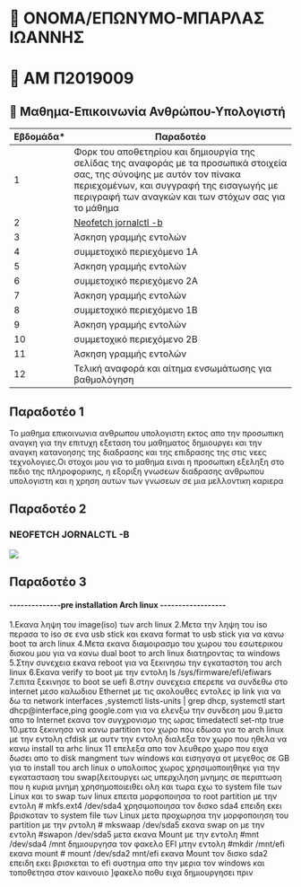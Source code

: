 # :boy: ΟΝΟΜΑ/ΕΠΩΝΥΜΟ-ΜΠΑΡΛΑΣ ΙΩΑΝΝΗΣ 
# :page_with_curl: ΑΜ Π2019009
## :green_book: Μαθημα-Επικοινωνία Ανθρώπου-Υπολογιστή



| Εβδομάδα* | Παραδοτέο |
| --- | --- |
| 1 | Φορκ του αποθετηρίου και δημιουργία της σελίδας της αναφοράς με τα προσωπικά στοιχεία σας, της σύνοψης με αυτόν τον πίνακα περιεχομένων, και συγγραφή της εισαγωγής με περιγραφή των αναγκών και των στόχων σας για το μάθημα |
| 2 | [Neofetch jornalctl -b](https://asciinema.org/a/2FexrChp6p3y9hj5sLuMwG1SY) |
| 3 | Άσκηση γραμμής εντολών |
| 4 | συμμετοχικό περιεχόμενο 1A |
| 5 | Άσκηση γραμμής εντολών |
| 6 | συμμετοχικό περιεχόμενο 2A |
| 7 | Άσκηση γραμμής εντολών |
| 8 | συμμετοχικό περιεχόμενο 1B |
| 9 | Άσκηση γραμμής εντολών |
| 10 | συμμετοχικό περιεχόμενο 2B |
| 11 | Άσκηση γραμμής εντολών |
| 12 | Τελική αναφορά και αίτημα ενσωμάτωσης για βαθμολόγηση |


## Παραδοτέο 1
Το μαθημα επικοινωνια ανθρωπου υπολογιστη εκτος απο την προσωπικη αναγκη για την επιτυχη εξεταση του μαθηματος δημιουργει και την αναγκη κατανοησης της διαδρασης 
και της επιδρασης της στις νεες τεχνολογιες.Οι στοχοι μου για το μαθημα ειναι η προσωπικη εξεληξη στο πεδιο της πληροφορικης, η εξοριξη γνωσεων διαδρασης ανθρωπου
υπολογιστη και η χρηση αυτων των γνωσεων σε μια μελλοντικη καριερα 


## Παραδοτέο 2

### NEOFETCH JORNALCTL -B 
<a href="https://asciinema.org/a/2FexrChp6p3y9hj5sLuMwG1SY" target="_blank"><img src="https://asciinema.org/a/2FexrChp6p3y9hj5sLuMwG1SY.svg" /></a>

## Παραδοτέο 3

#### --------------pre installation Arch linux ------------------
1.Εκανα ληψη του image(iso) των arch linux 
2.Μετα την ληψη του iso περασα το iso σε ενα usb stick και εκανα format το usb stick για να κανω boot τα arch linux
4.Μετα εκανα διαμοιρασμο του χωρου του εσωτερικου δισκου μου για να κανω dual boot το arch linux διατηροντας τα windows
5.Στην συνεχεια εκανα rebοot για να ξεκινησω την εγκαταστση του arch linux 
6.Εκανα verify το boot με την εντολη ls /sys/firmware/efi/efiwars
7.επιτα ξεκινησε το boot se uefi
8.στην συνεχεια επερεπε να συνδεθω στο internet μεσο καλωδιου Ethernet με τις ακολουθες εντολες ip link για να δω τα network interfaces ,systemctl lists-units | grep dhcp, systemctl start dhcp@interface,ping google.com για να ελενξω την συνδεση μου 
9.μετα απο το Internet εκανα τον συγχρονισμο της ωρας timedatectl set-ntp true
10.μετα ξεκινησα να κανω partition τον χωρο που εδωσα για το arch linux με την εντολη cfdisk με αυτν την εντολη διαλεξα τον χωρο που ηθελα να κανω install τα arhc linux 
11 επελεξα απο τον λευθερο χωρο που ειχα δωσει απο το disk mangment των windows και εισηγαγα οτ μεγεθος σε GB για  το install του arch linux
ο υπολοιπος χωρος χρησιμοποιηθηκε για την εγκατασταση του swap(λειτουργει ως υπερχιληση μνημης σε περιπτωση που η κυρια μνημη χρησημοποιειθει ολη 
και τωρα εχω το system file των Linux και το swap των linux
επειτα μορφοποιησα το root partition με την εντολη # mkfs.ext4 /dev/sda4
χρησιμοποιησα τον δισκο  sda4 επειδη εκει βρισκοταν το system file των Linux
μετα προχωρησα την μορφοποιηση του partition με την ρντολη # mkswaap /dev/sda5
εκανα swap on με την εντολη #swapon /dev/sda5 
μετα εκανα Mount με την εντολη #mnt /dev/sda4 /mnt
δημιουργησα τον φακελο EFI μτην εντολη #mkdir /mnt/efi
εκανα mount # mount /dev/sda2 mnt/efi
εκανα Mount τον δισκο sda2 επειδη εκει βρισκεται το efi συστημα απο την μερια τον windows και τοποθετησα στον καινουιο ]φακελο ποθυ ειχα δημιουργησει πριν  




